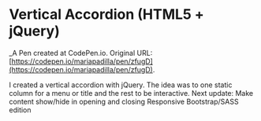 # Vertical Accordion (HTML5 + jQuery)
 _A Pen created at CodePen.io. Original URL: [https://codepen.io/mariapadilla/pen/zfugD](https://codepen.io/mariapadilla/pen/zfugD).

 I created a vertical accordion with jQuery. The idea was to one static column for a menu or title and the rest to be interactive.
Next update: 
Make content show/hide in opening and closing
Responsive
Bootstrap/SASS  edition 